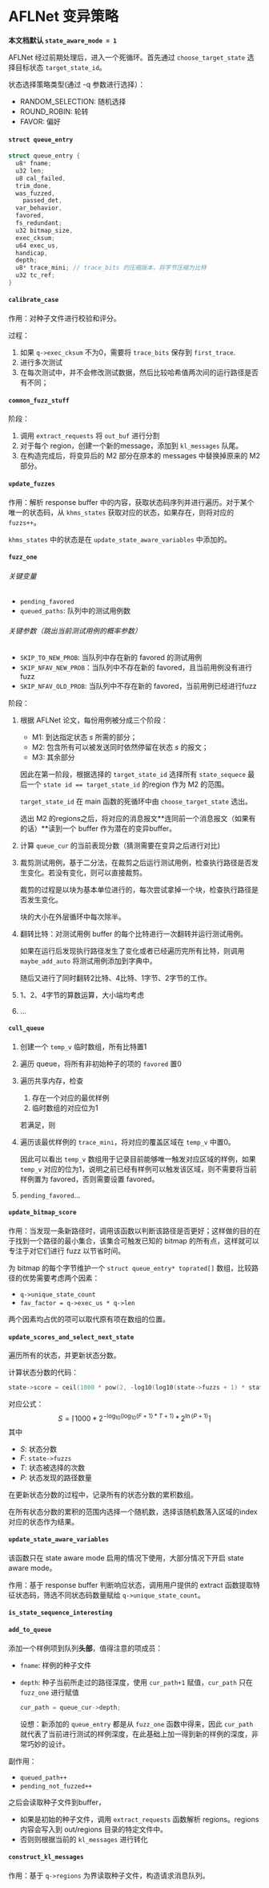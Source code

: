 # AFLNet 变异策略

**本文档默认 `state_aware_mode = 1`**

AFLNet 经过前期处理后，进入一个死循环。首先通过 `choose_target_state` 选择目标状态 `target_state_id`。

状态选择策略类型(通过 -q 参数进行选择）：

- RANDOM_SELECTION: 随机选择
- ROUND_ROBIN: 轮转
- FAVOR: 偏好

#### `struct queue_entry`

```c
struct queue_entry {
  u8* fname;
  u32 len;
  u8 cal_failed,
  trim_done,
  was_fuzzed,
	passed_det,
  var_behavior,
  favored,
  fs_redundant;
  u32 bitmap_size,
  exec_cksum;
  u64 exec_us,
  handicap,
  depth;
  u8* trace_mini; // trace_bits 的压缩版本，将字节压缩为比特
  u32 tc_ref;
}
```



#### `calibrate_case`

作用：对种子文件进行校验和评分。

过程：

1. 如果 `q->exec_cksum` 不为0，需要将 `trace_bits` 保存到 `first_trace`.
2. 进行多次测试
3. 在每次测试中，并不会修改测试数据，然后比较哈希值两次间的运行路径是否有不同；

#### `common_fuzz_stuff`

阶段：

1. 调用 `extract_requests` 将 `out_buf` 进行分割
2. 对于每个 region，创建一个新的message，添加到 `kl_messages` 队尾。
3. 在构造完成后，将变异后的 M2 部分在原本的 messages 中替换掉原来的 M2 部分。

#### `update_fuzzes`

作用：解析 response buffer 中的内容，获取状态码序列并进行遍历。对于某个唯一的状态码，从 `khms_states` 获取对应的状态，如果存在，则将对应的 `fuzzs++`。

`khms_states` 中的状态是在 `update_state_aware_variables` 中添加的。 

#### `fuzz_one`

###### 关键变量

- `pending_favored`
- `queued_paths`: 队列中的测试用例数

###### 关键参数（跳出当前测试用例的概率参数）

- `SKIP_TO_NEW_PROB`: 当队列中存在新的 favored 的测试用例
- `SKIP_NFAV_NEW_PROB`：当队列中不存在新的 favored，且当前用例没有进行fuzz
- `SKIP_NFAV_OLD_PROB`: 当队列中不存在新的 favored，当前用例已经进行fuzz

阶段：

1. 根据 AFLNet 论文，每份用例被分成三个阶段：

   - M1: 到达指定状态 $s$ 所需的部分；
   - M2: 包含所有可以被发送同时依然停留在状态 $s$ 的报文；
   - M3: 其余部分

   因此在第一阶段，根据选择的 `target_state_id` 选择所有 `state_sequece` 最后一个 `state id == target_state_id` 的region 作为 M2 的范围。

   `target_state_id` 在 main 函数的死循环中由 `choose_target_state` 选出。

   选出 M2 的regions之后，将对应的消息报文**连同前一个消息报文（如果有的话）**读到一个 buffer 作为潜在的变异buffer。

2. 计算 `queue_cur` 的当前表现分数（猜测需要在变异之后进行对比)

3. 裁剪测试用例，基于二分法，在裁剪之后运行测试用例，检查执行路径是否发生变化。若没有变化，则可以直接裁剪。

   裁剪的过程是以块为基本单位进行的，每次尝试拿掉一个块，检查执行路径是否发生变化。

   块的大小在外层循环中每次除半。

4. 翻转比特：对测试用例 buffer 的每个比特进行一次翻转并运行测试用例。

   如果在运行后发现执行路径发生了变化或者已经遍历完所有比特，则调用 `maybe_add_auto` 将测试用例添加到字典中。

   随后又进行了同时翻转2比特、4比特、1字节、2字节的工作。

5. 1、2、4字节的算数运算，大小端均考虑

6. ...

#### `cull_queue`

1. 创建一个 `temp_v` 临时数组，所有比特置1

2. 遍历 queue，将所有非初始种子的项的 `favored` 置0

3. 遍历共享内存，检查

   1. 存在一个对应的最优样例
   2. 临时数组的对应位为1

   若满足，则

4. 遍历该最优样例的 `trace_mini`，将对应的覆盖区域在 `temp_v` 中置0。

   因此可以看出 `temp_v` 数组用于记录目前能够唯一触发对应区域的样例，如果 `temp_v` 对应的位为1，说明之前已经有样例可以触发该区域，则不需要将当前样例置为 favored，否则需要设置 favored。

5. `pending_favored`...

#### `update_bitmap_score`

作用：当发现一条新路径时，调用该函数以判断该路径是否更好；这样做的目的在于找到一个路径的最小集合，该集合可触发已知的 bitmap 的所有点，这样就可以专注于对它们进行 fuzz 以节省时间。

为 bitmap 的每个字节维护一个 `struct queue_entry* toprated[]` 数组，比较路径的优势需要考虑两个因素：

- `q->unique_state_count`
- `fav_factor = q->exec_us * q->len`

两个因素均占优的项可以取代原有项在数组的位置。

#### `update_scores_and_select_next_state`

遍历所有的状态，并更新状态分数。

计算状态分数的代码：

```c
state->score = ceil(1000 * pow(2, -log10(log10(state->fuzzs + 1) * state->selected_times + 1)) * pow(2, log(state->paths_discovered + 1)));
```

对应公式：
$$
S = \lceil 1000 * 2^{-\log_{10}(\log_{10}(F + 1) * T + 1)} * 2^{\ln(P+1)} \rceil
$$
其中

- $S$: 状态分数
- $F$: `state->fuzzs`
- $T$: 状态被选择的次数
- $P$: 状态发现的路径数量

在更新状态分数的过程中，记录所有的状态分数的累积数组。

在所有状态分数的累积的范围内选择一个随机数，选择该随机数落入区域的index对应的状态作为结果。

#### `update_state_aware_variables`

该函数只在 state aware mode 启用的情况下使用，大部分情况下开启 state aware mode。

作用：基于 response buffer 判断响应状态，调用用户提供的 extract 函数提取特征状态码，筛选不同状态码数量赋给 `q->unique_state_count`。

#### `is_state_sequence_interesting`

#### `add_to_queue`

添加一个样例项到队列**头部**，值得注意的项成员：

- `fname`: 样例的种子文件

- `depth`: 种子当前所走过的路径深度，使用 `cur_path+1` 赋值，`cur_path` 只在 `fuzz_one` 进行赋值

  ```c
  cur_path = queue_cur->depth;
  ```

  设想：新添加的 `queue_entry` 都是从 `fuzz_one` 函数中得来，因此 `cur_path` 就代表了当前进行测试的样例深度，在此基础上加一得到新的样例的深度，非常巧妙的设计。

副作用：

- `queued_path++`
- `pending_not_fuzzed++`

之后会读取种子文件到buffer，

- 如果是初始的种子文件，调用 `extract_requests` 函数解析 regions。regions 内容会写入到 out/regions 目录的特定文件中。
- 否则则根据当前的 `kl_messages` 进行转化

#### `construct_kl_messages`

作用：基于 `q->regions` 为界读取种子文件，构造请求消息队列。